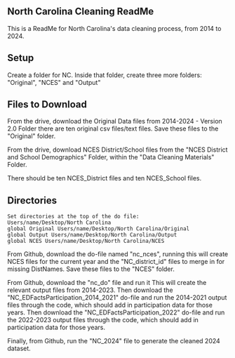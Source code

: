 ## North Carolina Cleaning ReadMe
This is a ReadMe for North Carolina's data cleaning process, from 2014 to 2024.

## Setup
Create a folder for NC. Inside that folder, create three more folders: "Original", "NCES" and "Output"

## Files to Download

From the drive, download the Original Data files from 2014-2024 -  Version 2.0 Folder
there are ten original csv files/text files.
Save these files to the "Original" folder.

From the drive, download NCES District/School files from the "NCES District and School Demographics" Folder, within the "Data Cleaning Materials" Folder.

There should be ten NCES_District files and ten NCES_School files.

## Directories
```
Set directories at the top of the do file:
Users/name/Desktop/North Carolina
global Original Users/name/Desktop/North Carolina/Original
global Output Users/name/Desktop/North Carolina/Output
global NCES Users/name/Desktop/North Carolina/NCES
```

From Github, download the do-file named "nc_nces", running this will create NCES files for the current year and the "NC_district_id" files to merge in for missing DistNames.
Save these files to the "NCES" folder.

From Github, download the "nc_do" file and run it
This will create the relevant output files from 2014-2023.
Then download the "NC_EDFactsParticipation_2014_2021" do-file and run the 2014-2021 output files through the code, which should add in participation data for those years.
Then download the "NC_EDFactsParticipation_2022" do-file and run the 2022-2023 output files through the code, which should add in participation data for those years.

Finally, from Github, run the "NC_2024" file to generate the cleaned 2024 dataset.
